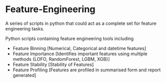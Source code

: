 # Feature-Engineering
A series of scripts in python that could act as a complete set for feature engineering tasks. 

Python scripts containing feature engineering tools including

- Feature Binning [Numerical, Categorical and datetime features]
- Feature Importance [Identifies important features using multiple methods {LOFO, RandomForest, LGBM, XGB}]
- Feature Stability [Stability of Features]
- Feature Profiling [Features are profiled in summarised form and report generated]

